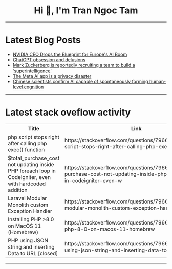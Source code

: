 <h1 align="center">Hi 👋, I'm Tran Ngoc Tam</h1>

---

# Latest Blog Posts 
<!-- BLOG-POST-LIST:START -->
- [NVIDIA CEO Drops the Blueprint for Europe&#39;s AI Boom](https://dev.to/future_ai/nvidia-ceo-drops-the-blueprint-for-europes-ai-boom-2h8d)
- [ChatGPT obsession and delusions](https://dev.to/future_ai/chatgpt-obsession-and-delusions-1h9)
- [Mark Zuckerberg is reportedly recruiting a team to build a ‘superintelligence&#39;](https://dev.to/future_ai/mark-zuckerberg-is-reportedly-recruiting-a-team-to-build-a-superintelligence-4p5d)
- [The Meta AI app is a privacy disaster](https://dev.to/future_ai/the-meta-ai-app-is-a-privacy-disaster-28b2)
- [Chinese scientists confirm AI capable of spontaneously forming human-level cognition](https://dev.to/future_ai/chinese-scientists-confirm-ai-capable-of-spontaneously-forming-human-level-cognition-38mh)
<!-- BLOG-POST-LIST:END -->

---

# Latest stack oveflow activity
<table>
  <tr><th>Title</th><th>Link</th></tr>
  <!-- STACKOVERFLOW:START --><tr><td>php script stops right after calling php exec&lpar;&rpar; function</td><td>https://stackoverflow.com/questions/79667541/php-script-stops-right-after-calling-php-exec-function</td></tr><tr><td>$total_purchase_cost not updating inside PHP foreach loop in CodeIgniter, even with hardcoded addition</td><td>https://stackoverflow.com/questions/79667478/total-purchase-cost-not-updating-inside-php-foreach-loop-in-codeigniter-even-w</td></tr><tr><td>Laravel Modular Monolith custom Exception Handler</td><td>https://stackoverflow.com/questions/79667391/laravel-modular-monolith-custom-exception-handler</td></tr><tr><td>Installing PHP &gt;8.0 on MacOS 11 &lpar;Homebrew&rpar;</td><td>https://stackoverflow.com/questions/79667360/installing-php-8-0-on-macos-11-homebrew</td></tr><tr><td>PHP using JSON string and inserting Data to URL [closed]</td><td>https://stackoverflow.com/questions/79667244/php-using-json-string-and-inserting-data-to-url</td></tr><!-- STACKOVERFLOW:END -->
</table>

---


